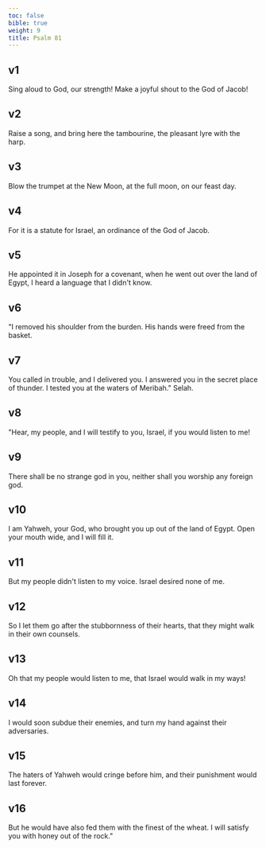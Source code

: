 ```yaml
---
toc: false
bible: true
weight: 9
title: Psalm 81
---
```




## v1 
Sing aloud to God, our strength! Make a joyful shout to the God of Jacob! 

## v2 
Raise a song, and bring here the tambourine, the pleasant lyre with the harp. 

## v3 
Blow the trumpet at the New Moon, at the full moon, on our feast day. 

## v4 
For it is a statute for Israel, an ordinance of the God of Jacob. 

## v5 
He appointed it in Joseph for a covenant, when he went out over the land of Egypt, I heard a language that I didn't know. 

## v6 
"I removed his shoulder from the burden. His hands were freed from the basket. 

## v7 
You called in trouble, and I delivered you. I answered you in the secret place of thunder. I tested you at the waters of Meribah." Selah. 

## v8 
"Hear, my people, and I will testify to you, Israel, if you would listen to me! 

## v9 
There shall be no strange god in you, neither shall you worship any foreign god. 

## v10 
I am Yahweh, your God, who brought you up out of the land of Egypt. Open your mouth wide, and I will fill it. 

## v11 
But my people didn't listen to my voice. Israel desired none of me. 

## v12 
So I let them go after the stubbornness of their hearts, that they might walk in their own counsels. 

## v13 
Oh that my people would listen to me, that Israel would walk in my ways! 

## v14 
I would soon subdue their enemies, and turn my hand against their adversaries. 

## v15 
The haters of Yahweh would cringe before him, and their punishment would last forever. 

## v16 
But he would have also fed them with the finest of the wheat. I will satisfy you with honey out of the rock."
